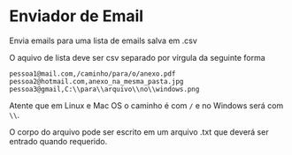 # Enviador de Email

Envia emails para uma lista de emails salva em .csv

O aquivo de lista deve ser csv separado por vírgula da seguinte forma
```
pessoa1@mail.com,/caminho/para/o/anexo.pdf
pessoa2@hotmail.com,anexo_na_mesma_pasta.jpg
pessoa3@gmail,C:\\para\\arquivo\\no\\windows.png
```

Atente que em Linux e Mac OS o caminho é com `/` e no Windows será com `\\`. 

O corpo do arquivo pode ser escrito em um arquivo .txt que deverá ser entrado quando requerido. 
